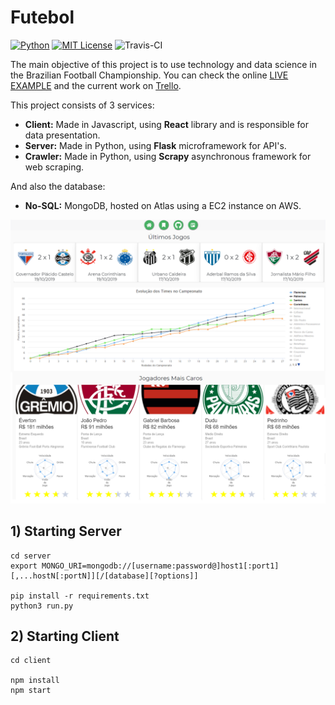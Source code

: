 # Futebol
[![Python](https://img.shields.io/badge/python-3.7-blue.svg)]() [![MIT License](https://img.shields.io/badge/license-MIT-007EC7.svg?style=flat)](/LICENSE) ![Travis-CI](https://api.travis-ci.com/duanribeiro/futebol_client.svg?token=BzJFp8x15XHWp7qszhFF&branch=master)

The main objective of this project is to use technology and data science in the Brazilian Football Championship. You can check the online [LIVE EXAMPLE](http://www.meubrasileirao.com.br/) and the current work on [Trello](https://trello.com/b/hIgiJDFl/futebol).


This project consists of 3 services:

* __Client:__ Made in Javascript, using __React__ library and is responsible for data presentation.
* __Server:__ Made in Python, using __Flask__ microframework for API's.
* __Crawler:__ Made in Python, using __Scrapy__ asynchronous framework for web scraping.

And also the database:
* __No-SQL:__ MongoDB, hosted on Atlas using a EC2 instance on AWS.

![Imagem Exemplo](screenshots/screenshot_20_10_19.png)



## 1) Starting Server

```
cd server
export MONGO_URI=mongodb://[username:password@]host1[:port1][,...hostN[:portN]][/[database][?options]]

pip install -r requirements.txt
python3 run.py
```


## 2) Starting Client

```
cd client

npm install
npm start
```
